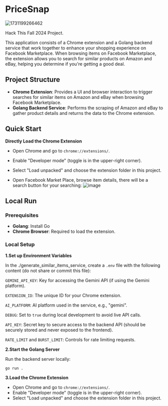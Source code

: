 # PriceSnap

![1731199266462](https://github.com/user-attachments/assets/a2c0d6e7-b552-4e6a-b21d-9b4424c93a91)


Hack This Fall 2024 Project.

This application consists of a Chrome extension and a Golang backend service that work together to enhance your shopping experience on Facebook Marketplace. When browsing items on Facebook Marketplace, the extension allows you to search for similar products on Amazon and eBay, helping you determine if you're getting a good deal.

## Project Structure

- **Chrome Extension**: Provides a UI and browser interaction to trigger searches for similar items on Amazon and eBay when browsing Facebook Marketplace.
- **Golang Backend Service**: Performs the scraping of Amazon and eBay to gather product details and returns the data to the Chrome extension.

## Quick Start

**Directly Load the Chrome Extension**

- Open Chrome and go to `chrome://extensions/`.

- Enable "Developer mode" (toggle is in the upper-right corner).

- Select "Load unpacked" and choose the extension folder in this project.
  
- Open Facebook Market Place, browse item details, there will be a search button for your searching:
  ![image](https://github.com/user-attachments/assets/102711ad-1c4e-4173-b4c5-5ee4d6704142)


  

## Local Run

### Prerequisites

- **Golang**: Install Go 
- **Chrome Browser**: Required to load the extension.

### Local Setup

**1.Set up Environment Variables**

In the ./generate_similar_items_service, create a `.env` file with the following content (do not share or commit this file):

`GEMINI_API_KEY`: Key for accessing the Gemini API (if using the Gemini platform).

`EXTENSION_ID`: The unique ID for your Chrome extension.

`AI_PLATFORM`: AI platform used in the service, e.g., "gemini".

`DEBUG`: Set to `true` during local development to avoid live API calls.

`API_KEY`: Secret key to secure access to the backend API (should be securely stored and never exposed to the frontend).

`RATE_LIMIT` and `BURST_LIMIT`: Controls for rate limiting requests.

**2.Start the Golang Server**

Run the backend server locally:

```
go run .
```

**3.Load the Chrome Extension**

- Open Chrome and go to `chrome://extensions/`.
- Enable "Developer mode" (toggle is in the upper-right corner).
- Select "Load unpacked" and choose the extension folder in this project.

